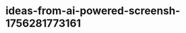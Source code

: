 # ideas-from-ai-powered-screensh-1756281773161
```json [ { "title": "مترجم النصوص الفوري من الصور", "description": "أداة تستخدم الذكاء الاصطناعي لترجمة النصوص الموجودة في الصور بشكل فوري، مما يسهل على المستخدمين فهم المحتوى بلغات مختلفة.", "mvp_plan": "تطوير واجهة بسيطة لتحميل الصور، استخدام مكتبة OCR لاستخراج النصوص، ثم دمج واجهة API للترجمة. يمكن استخدام Google Translate API أو أي خدمة ترج...
